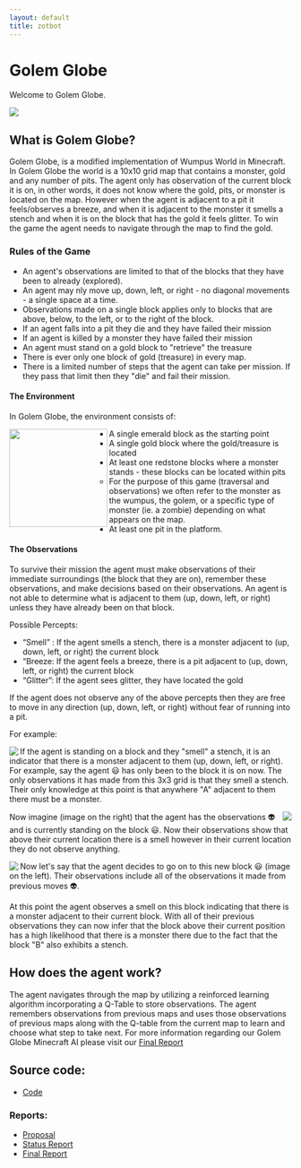 ```yaml
---
layout: default
title: zotbot
---
```


# Golem Globe

Welcome to Golem Globe.

![](https://www.ics.uci.edu/~wschallo/golemGlobe.png)

## What is Golem Globe?

Golem Globe, is a modified implementation of Wumpus World in Minecraft. In Golem Globe the world is a 10x10 grid map that contains a monster, gold and any number of pits. The agent only has observation of the current block it is on, in other words, it does not know where the gold, pits, or monster is located on the map. However when the agent is adjacent to a pit it feels/observes a breeze, and when it is adjacent to the monster it smells a stench and when it is on the block that has the gold it feels glitter. To win the game the agent needs to navigate through the map to find the gold.  

### Rules of the Game 
- An agent's observations are limited to that of the blocks that they have been to already (explored). 
- An agent may nly move up, down, left, or right - no diagonal movements - a single space at a time. 
- Observations made on a single block applies only to blocks that are above, below, to the left, or to the right of the block. 
- If an agent falls into a pit they die and they have failed their mission 
- If an agent is killed by a monster they have failed their mission
- An agent must stand on a gold block to "retrieve" the treasure 
- There is ever only one block of gold (treasure) in every map. 
- There is a limited number of steps that the agent can take per mission. If they pass that limit then they "die" and fail their mission. 

#### The Environment 
In Golem Globe, the environment consists of: 

<img align="left" width="175" height="175" src="observations_map.jpg">

- A single emerald block as the starting point 
- A single gold block where the gold/treasure is located
- At least one redstone blocks where a monster stands - these blocks can be located within pits 
  - For the purpose of this game (traversal and observations) we often refer to the monster as the wumpus, the golem, or a specific type of monster (ie. a zombie) depending on what appears on the map. 
- At least one pit in the platform. 
  
#### The Observations 
To survive their mission the agent must make observations of their immediate surroundings (the block that they are on), remember these observations, and make decisions based on their observations. An agent is not able to determine what is adjacent to them (up, down, left, or right) unless they have already been on that block. 

Possible Percepts: 

- “Smell” : If the agent smells a stench, there is a monster adjacent to (up, down, left, or right) the current block 
- “Breeze: If the agent feels a breeze, there is a pit adjacent to (up, down, left, or right) the current block  
- “Glitter”: If the agent sees glitter, they have located the gold 


If the agent does not observe any of the above percepts then they are free to move in any direction (up, down, left, or right) without fear of running into a pit. 

For example: 

<img align="left" src="observation_exp1.PNG">

If the agent is standing on a block and they "smell" a stench, it is an indicator that there is a monster adjacent to them (up, down, left, or right). For example, say the agent :smiley: has only been to the block it is on now. The only observations it has made from this 3x3 grid is that they smell a stench. Their only knowledge at this point is that anywhere "A" adjacent to them there must be a monster. 

<img align="right" src="observation_exp2.PNG" />

Now imagine (image on the right) that the agent has the observations :alien: and is currently standing on the block :smiley:. Now their observations show that above their current location there is a smell however in their current location they do not observe anything. 

<img src="observation_exp3.PNG" align="left" />

Now let's say that the agent decides to go on to this new block :smiley: (image on the left). Their observations include all of the observations it made from previous moves :alien:. 

At this point the agent observes a smell on this block indicating that there is a monster adjacent to their current block. With all of their previous observations they can now infer that the block above their current position has a high likelihood that there is a monster there due to the fact that the block "B" also exhibits a stench. 

## How does the agent work? 
The agent navigates through the map by utilizing a reinforced learning algorithm incorporating a Q-Table to store observations. The agent remembers observations from previous maps and uses those observations of previous maps along with the Q-table from the current map to learn and choose what step to take next. For more information regarding our Golem Globe Minecraft AI please visit our [Final Report](https://soberanc.github.io/GolemGlobe/final.html)

## Source code:
- [Code](https://github.com/soberanc/GolemGlobe)

### Reports:

 - [Proposal](https://soberanc.github.io/GolemGlobe/proposal.html)
 - [Status Report](https://soberanc.github.io/GolemGlobe/status.html)
 - [Final Report](https://soberanc.github.io/GolemGlobe/final.html)
